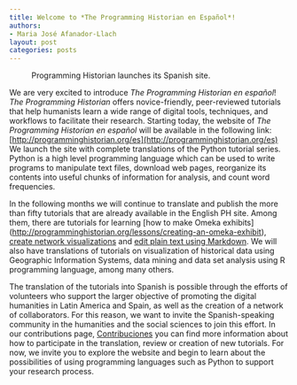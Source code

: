 ```yaml
---
title: Welcome to *The Programming Historian en Español*!
authors: 
- Maria José Afanador-Llach
layout: post
categories: posts 
---
```


<p><figure><a href="/posts/lanzamiento-PH-español"><img src="../images/Launch-PH-Spanish/Launch-PH-Spanish.png" alt=""/></a><figcaption>
    Programming Historian launches its Spanish site.</figcaption></figure></p>

We are very excited to introduce *The Programming Historian en español*! *The Programming Historian* offers novice-friendly, peer-reviewed tutorials that help humanists learn a wide range of digital tools, techniques, and workflows to facilitate their research.
Starting today, the website of *The Programming Historian en español* will be available in the following link: [http://programminghistorian.org/es](http://programminghistorian.org/es) We launch the site with complete translations of the Python tutorial series. Python is a high level programming language which can be used to write programs to manipulate text files, download web pages, reorganize its contents into useful chunks of information for analysis, and count word frequencies. 

In the following months we will continue to translate and publish the more than fifty tutorials that are already available in the English PH site. Among them, there are tutorials for learning [how to make Omeka exhibits] (http://programminghistorian.org/lessons/creating-an-omeka-exhibit), [create network visualizations](http://programminghistorian.org/lessons/creating-network-diagrams-from-historical-sources) and [edit plain text using Markdown](http://programminghistorian.org/lessons/getting-started-with-markdown). We will also have translations of tutorials on visualization of historical data using Geographic Information Systems, data mining and data set analysis using R programming language, among many others.  

The translation of the tutorials into Spanish is possible through the efforts of volunteers who support the larger objective of promoting the digital humanities in Latin America and Spain, as well as the creation of a network of collaborators. For this reason, we want to invite the Spanish-speaking community in the humanities and the social sciences to join this effort. In our contributions page, [Contribuciones](http://programminghistorian.org/es/contribuciones) you can find more information about how to participate in the translation, review or creation of new tutorials. For now, we invite you to explore the website and begin to learn about the possibilities of using programming languages such as Python to support your research process. 
